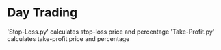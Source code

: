 # Day Trading
'Stop-Loss.py' calculates stop-loss price and percentage
'Take-Profit.py' calculates take-profit price and percentage
